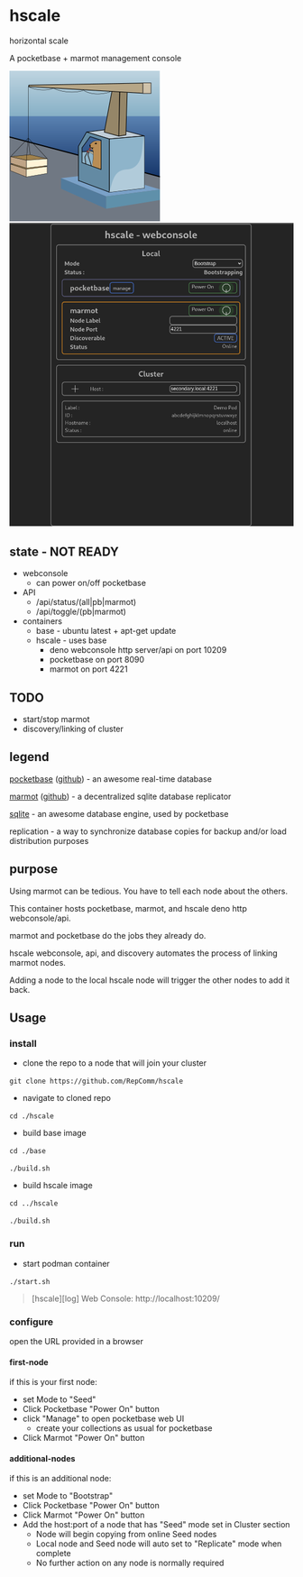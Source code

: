 
# hscale
horizontal scale

A pocketbase + marmot management console

![img](./hscale/webconsole/src/assets/logo.svg)
![img](./example.png)

## state - NOT READY
- webconsole
  - can power on/off pocketbase
- API
  - /api/status/(all|pb|marmot)
  - /api/toggle/(pb|marmot)
- containers
  - base - ubuntu latest + apt-get update
  - hscale - uses base
    - deno webconsole http server/api on port 10209
    - pocketbase on port 8090
    - marmot on port 4221
## TODO
- start/stop marmot
- discovery/linking of cluster

## legend

[pocketbase](https://pocketbase.io) ([github](https://github.com/pocketbase/pocketbase)) - an awesome real-time database

[marmot](https://maxpert.github.io/marmot/) ([github](https://github.com/maxpert/marmot)) - a decentralized sqlite database replicator

[sqlite](https://sqlite.org) - an awesome database engine, used by pocketbase

replication - a way to synchronize database copies for backup and/or load distribution purposes

## purpose
Using marmot can be tedious. You have to tell each node about the others.

This container hosts pocketbase, marmot, and hscale deno http webconsole/api.

marmot and pocketbase do the jobs they already do.

hscale webconsole, api, and discovery automates the process of linking marmot nodes.

Adding a node to the local hscale node will trigger the other nodes to add it back.

## Usage

### install
- clone the repo to a node that will join your cluster

`git clone https://github.com/RepComm/hscale`

- navigate to cloned repo

`cd ./hscale`

- build base image

`cd ./base`

`./build.sh`

- build hscale image

`cd ../hscale`

`./build.sh`

### run
- start podman container

`./start.sh`
> [hscale][log] Web Console: http://localhost:10209/

### configure
open the URL provided in a browser

#### first-node
if this is your first node:
- set Mode to "Seed"
- Click Pocketbase "Power On" button
- click "Manage" to open pocketbase web UI
  - create your collections as usual for pocketbase
- Click Marmot "Power On" button

#### additional-nodes
if this is an additional node:
- set Mode to "Bootstrap"
- Click Pocketbase "Power On" button
- Click Marmot "Power On" button
- Add the host:port of a node that has "Seed" mode set in Cluster section
  - Node will begin copying from online Seed nodes
  - Local node and Seed node will auto set to "Replicate" mode when complete
  - No further action on any node is normally required
